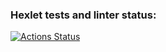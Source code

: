 ### Hexlet tests and linter status:
[![Actions Status](https://github.com/IrishaChervyak/python-project-lvl1/workflows/hexlet-check/badge.svg)](https://github.com/IrishaChervyak/python-project-lvl1/actions)